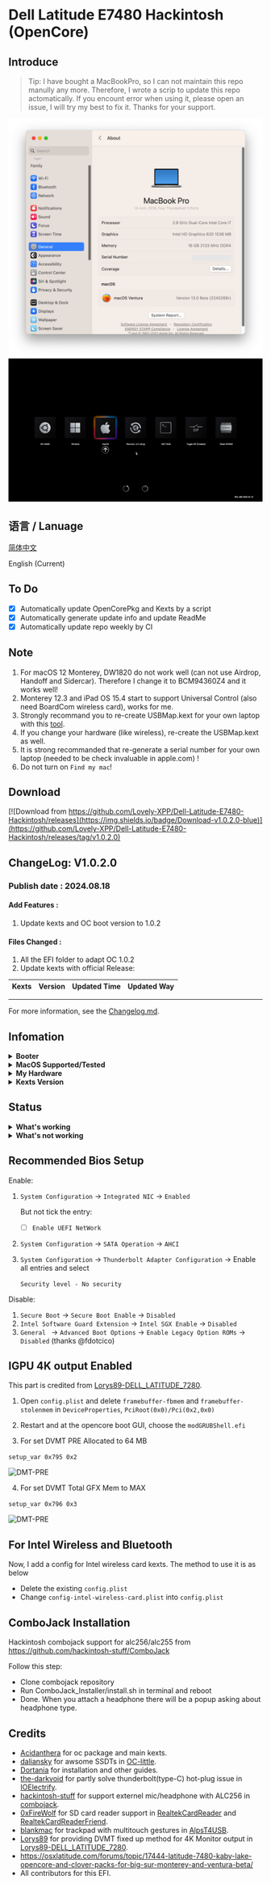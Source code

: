# Dell Latitude E7480 Hackintosh (OpenCore)

## Introduce

> Tip: I have bought a MacBookPro, so I can not maintain this repo manully any more. Therefore, I wrote a scrip to update this repo actomatically. If you encount error when using it, please open an issue, I will try my best to fix it. Thanks for your support.

<div style="align: center">
<img src="https://raw.githubusercontent.com/Lovely-XPP/Dell-Latitude-E7480-Hackintosh/main/demo/system_info.png">
</div>


<div style="align: center">
<img src="https://raw.githubusercontent.com/Lovely-XPP/Dell-Latitude-E7480-Hackintosh/main/demo/OC_info.png">
</div>

## 语言 / Lanuage

[简体中文](https://github.com/Lovely-XPP/Dell-Latitude-E7480-Hackintosh/blob/main/README_zh.md)

English (Current)


## To Do
- [x] Automatically update OpenCorePkg and Kexts by a script
- [x] Automatically generate update info and update ReadMe
- [x] Automatically update repo weekly by CI

## Note

1. For macOS 12 Monterey, DW1820 do not work well (can not use Airdrop, Handoff and Sidercar). Therefore I change it to BCM94360Z4 and it works well!
2. Monterey 12.3 and iPad OS 15.4 start to support Universal Control (also need BoardCom wireless card), works for me.
3. Strongly recommand you to re-create USBMap.kext for your own laptop with this [tool](https://github.com/corpnewt/USBMap).
4. If you change your hardware (like wireless), re-create the USBMap.kext as well.
5. It is strong recommanded that re-generate a serial number for your own laptop (needed to be check invaluable in apple.com) !
6. Do not turn on `Find my mac`!



## Download
[![Download from https://github.com/Lovely-XPP/Dell-Latitude-E7480-Hackintosh/releases](https://img.shields.io/badge/Download-v1.0.2.0-blue)](https://github.com/Lovely-XPP/Dell-Latitude-E7480-Hackintosh/releases/tag/v1.0.2.0)

## ChangeLog: V1.0.2.0

### Publish date : 2024.08.18

#### Add Features :

1. Update kexts and OC boot version to  1.0.2

#### Files Changed :

1. All the EFI folder to adapt OC 1.0.2
2. Update kexts with official Release:

| Kexts          | Version                        | Updated Time       | Updated Way              |
|:----------------|:-------------------------------------------|:---------------|:----------------|


-----------------------------------------------------



For more information, see the [Changelog.md](https://github.com/Lovely-XPP/Dell-Latitude-E7480-Hackintosh/blob/main/Changelog.md).

## Infomation

<details>  
<summary><strong>Booter</strong></summary>
</br>
OpenCore  0.8.0 / 0.8.1 / 0.8.2 / 0.8.3 / 0.8.4 / 0.8.5 / 0.8.6 / 0.8.7 / 0.8.8 / 0.8.9 / 0.9.0 / 0.9.1 / 0.9.2 / 0.9.3 / 0.9.4 / 0.9.5 / 0.9.6 / 0.9.7 / 0.9.8 / 0.9.9 / 1.0.0 / 1.0.1 / 1.0.2
</details>

<details>  
<summary><strong>MacOS Supported/Tested</strong></summary>
</br>
- Big Sur 11.0 - 11.7 </br>
- Monterey 12.0 - 12.5.1 beta</br>
- Ventura 13.0 beta (I am using)</br>
</details>

<details>  
<summary><strong>My Hardware</strong></summary>
</br>

| Model              | Dell Latitude E7480                        |
|:-------------------|:-------------------------------------------|
| Processor          | Intel Core i7-7700U                        |
| Graphics           | Integrated Intel HD Graphics 620           |
| Memory             | 8GB 2133MHz DDR4 * 2                       |
| Display            | 13" 2K (2560x1440) with ELAN Touchscreen   |
| Storage            | Sandisk 1T M.2 NVMe SSD                    |
| WLAN + Bluetooth   | Broadcom BCM94360Z4                        |
| Camera             | 1920x1080 FHD Webcam                       |
| Fingerprint Reader | No                                         |
| Soundcard          | Realtek ALC256                             |
| Keyboard           | Backlit Keyboard                           |
| Trackpad           | ALPS Touchpad                              |
| microSD Card Reader| Realtek RTS525A microSD card reader        |

</details>

<details>  
<summary><strong>Kexts Version</strong></summary>
</br>

| Kexts          | Version                        | Updated Time       | Updated Way              |
|:----------------|:-------------------------------------------|:---------------|:----------------|
|	AirportBrcmFixup	|	2.1.9	|	2024-08-18	|	Official Release	|
|	AirportItlwm	|	2.2.0	|	2024-08-18	|	Official Release	|
|	AlpsHID	|	1.0.0d1	|	2024-08-18	|	Official Release	|
|	AppleALC	|	1.9.1	|	2024-08-18	|	Official Release	|
|	BlueToolFixup	|	2.6.9	|	2024-08-18	|	Official Release	|
|	BrcmBluetoothInjector	|	2.6.9	|	2024-08-18	|	Official Release	|
|	BrcmFirmwareData	|	2.6.9	|	2024-08-18	|	Official Release	|
|	BrcmPatchRAM3	|	2.6.9	|	2024-08-18	|	Official Release	|
|	BrightnessKeys	|	1.0.4	|	2024-08-18	|	Official Release	|
|	CpuTscSync	|	1.1.1	|	2024-08-18	|	Official Release	|
|	ECEnabler	|	1.0.5	|	2024-08-18	|	Official Release	|
|	FeatureUnlock	|	1.1.6	|	2024-08-18	|	Official Release	|
|	HibernationFixup	|	1.5.1	|	2024-08-18	|	Official Release	|
|	IntelBTPatcher	|	2.5.0	|	2024-08-18	|	Official Release	|
|	IntelBluetoothFirmware	|	2.5.0	|	2024-08-18	|	Official Release	|
|	IntelBluetoothInjector	|	2.5.0	|	2024-08-18	|	Official Release	|
|	IntelMausi	|	1.0.8	|	2024-08-18	|	Official Release	|
|	Lilu	|	1.6.8	|	2024-08-18	|	Official Release	|
|	NVMeFix	|	1.1.2	|	2024-08-18	|	Official Release	|
|	RealtekCardReader	|	0.9.7	|	2024-08-18	|	Official Release	|
|	RealtekCardReaderFriend	|	1.0.2	|	2024-08-18	|	Official Release	|
|	RestrictEvents	|	1.1.4	|	2024-08-18	|	Official Release	|
|	SMCBatteryManager	|	1.3.3	|	2024-08-18	|	Official Release	|
|	SMCDellSensors	|	1.3.3	|	2024-08-18	|	Official Release	|
|	SMCLightSensor	|	1.3.3	|	2024-08-18	|	Official Release	|
|	SMCProcessor	|	1.3.3	|	2024-08-18	|	Official Release	|
|	SMCSuperIO	|	1.3.3	|	2024-08-18	|	Official Release	|
|	VerbStub	|	1.0.4	|	2024-08-18	|	Official Release	|
|	VirtualSMC	|	1.3.3	|	2024-08-18	|	Official Release	|
|	Voodoo PS/2 Controller	|	2.3.6	|	2024-08-18	|	Official Release	|
|	VoodooI2CHID	|	1	|	2024-08-18	|	Official Release	|
|	WhateverGreen	|	1.6.7	|	2024-08-18	|	Official Release	|
|	VoodooI2C	|	2.8	|	2024-08-18	|	Official Release	|
|	USBMap	|	1.0	|	2024-08-18	|	USB Ports Inject	|

</details>

## Status


















<details>  
<summary><strong>What's working</strong></summary>
</br>

- [x] Intel HD 620 Graphics `incuding graphics acceleration`
- [x] All USB ports
- [x] HDMI/Type-C display monitor Hot-Plug fully supported(Sleep/dim after lock, audio output support)
- [x] Internal camera
- [x] WiFi （2.4 GHz / 5 GHz）
- [x] Bluetooth
- [x] Shutdown/ Reboot/ Sleep/ Wake (include Fn + insert and LID device to sleep)
- [x] All fn key work (You need to setting on bios first. Go to POST Behavior -> Fn Lock Options. Check Fn Lock and Lock mode disable/standard)  
- [x] Speakers and headphones jack
- [x] External mic/Headphone mic jack(Working with [combojack](https://github.com/hackintosh-stuff/ComboJack)) 
- [x] Intel Gigabit Ethernet
- [x] App Store
- [x] (unsure, associated with your apple account) iMessage and Facetime 
- [x] miniDP and HDMI with digital audio passthrough(If you experience cursor lags, try turning on and off one of the displays.)
- [x] Keyboard and Trackpad (support Multitouch gestures)
- [x] Airdrop , Handoff , Sidecar, Airplay and Universal Control (These features are only for Broadcom wireless card, besides, Airplay is only support for macOS 12 and Universal Control need macOS 12.3)
- [x] SD Card Reader
- [x] Thunderbolt 3 hot-plug

</details>

<details>  
<summary><strong>What's not working</strong></summary>
</br>
</details>



## Recommended Bios Setup

Enable:

1. `System Configuration` -> `Integrated NIC` -> `Enabled`

   But not tick the entry:

   - [ ] `Enable UEFI NetWork`

2. `System Configuration` -> `SATA Operation` -> `AHCI`

3. `System Configuration` -> `Thunderbolt Adapter Configuration` -> Enable all entries and select 

   `Security level - No security`
   
   

Disable:

1. `Secure Boot` -> `Secure Boot Enable` -> `Disabled`
2. `Intel Software Guard Extension` -> `Intel SGX Enable` -> `Disabled`
3. `General ` -> `Advanced Boot Options` -> `Enable Legacy Option ROMs` -> `Disabled`  (thanks @fdotcico)



## IGPU 4K output Enabled

This part is credited from [Lorys89-DELL_LATITUDE_7280](https://github.com/Lorys89/DELL_LATITUDE_7280).

1. Open `config.plist` and delete `framebuffer-fbmem` and `framebuffer-stolenmem` in `DeviceProperties`, `PciRoot(0x0)/Pci(0x2,0x0)`

2. Restart and at the opencore boot GUI, choose the `modGRUBShell.efi`


3. For set DVMT PRE Allocated to 64 MB

``setup_var 0x795 0x2``


![DMT-PRE](https://raw.githubusercontent.com/Lorys89/DELL_LATITUDE_7280/main/Screenshot/DVMT-PRE.png)



4. For set DVMT Total GFX Mem to MAX

``setup_var 0x796 0x3``


![DMT-PRE](https://raw.githubusercontent.com/Lorys89/DELL_LATITUDE_7280/main/Screenshot/DVMT-TOT.png)




## For Intel Wireless and Bluetooth

Now, I add a config for Intel wireless card kexts. The method to use it is as below

* Delete the existing `config.plist`
* Change `config-intel-wireless-card.plist` into `config.plist`

## ComboJack Installation

Hackintosh combojack support for alc256/alc255 from https://github.com/hackintosh-stuff/ComboJack

Follow this step:
* Clone combojack repository
* Run ComboJack_Installer/install.sh in terminal and reboot
* Done. When you attach a headphone there will be a popup asking about headphone type.

## Credits
* [Acidanthera](https://github.com/Acidanthera) for oc package and main kexts.
* [daliansky](https://github.com/daliansky) for awsome SSDTs in [OC-little](https://github.com/daliansky/OC-little).
* [Dortania](https://dortania.github.io/) for installation and other guides.
* [the-darkvoid](https://github.com/the-darkvoid) for partly solve thunderbolt(type-C) hot-plug issue in [IOElectrify](https://github.com/the-darkvoid/macOS-IOElectrify).
* [hackintosh-stuff](https://github.com/hackintosh-stuff) for support externel mic/headphone with ALC256 in [combojack](https://github.com/hackintosh-stuff/ComboJack).
* [0xFireWolf](https://github.com/0xFireWolf) for SD card reader support in [RealtekCardReader](https://github.com/0xFireWolf/RealtekCardReader) and [RealtekCardReaderFriend](https://github.com/0xFireWolf/RealtekCardReaderFriend).
* [blankmac](https://github.com/blankmac) for trackpad with multitouch gestures in [AlpsT4USB](https://github.com/blankmac/AlpsT4USB).
* [Lorys89](https://github.com/Lorys89) for providing DVMT fixed up method for 4K Monitor output in [Lorys89-DELL_LATITUDE_7280](https://github.com/Lorys89/DELL_LATITUDE_7280).
* https://osxlatitude.com/forums/topic/17444-latitude-7480-kaby-lake-opencore-and-clover-packs-for-big-sur-monterey-and-ventura-beta/
* All contributors for this EFI.
